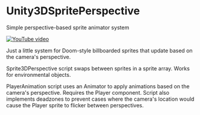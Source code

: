 # Unity3DSpritePerspective
Simple perspective-based sprite animator system

[![YouTube video](https://img.youtube.com/vi/-OvK219uNsI/0.jpg)](https://www.youtube.com/watch?v=-OvK219uNsI)

Just a little system for Doom-style billboarded sprites that update based on the camera's perspective.

Sprite3DPerspective script swaps between sprites in a sprite array. Works for environmental objects.

PlayerAnimation script uses an Animator to apply animations based on the camera's perspective. Requires the Player component. Script also implements deadzones to prevent cases where the camera's location would cause the Player sprite to flicker between perspectives.
